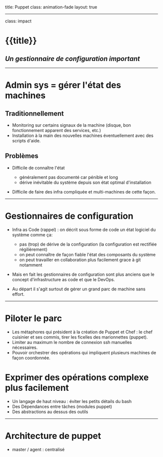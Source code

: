 title: Puppet
class: animation-fade
layout: true

<!-- This slide will serve as the base layout for all your slides -->
<!--
.bottom-bar[
  {{title}}
]
-->

---

class: impact

# {{title}}
## *Un gestionnaire de configuration important*

---

# Admin sys = gérer l'état des machines

## Traditionnellement

- Monitoring sur certains signaux de la machine (disque, bon fonctionnement apparent des services, etc.)
- Installation à la main des nouvelles machines éventuellement avec des scripts d'aide.

## Problèmes

- Difficile de connaître l'état
  - généralement pas documenté car pénible et long
  - dérive inévitable du système depuis son état optimal d'installation

- Difficile de faire des infra compliquée et multi-machines de cette façon.

---

# Gestionnaires de configuration

- Infra as Code (rappel) : on décrit sous forme de code un état logiciel du système comme ça:
  - pas (trop) de dérive de la configuration (la configuration est rectifiée régilièrement)
  - on peut connaître de façon fiable l'état des composants du système
  - on peut travailler en collaboration plus facilement grace à git notamment

- Mais en fait les gestionnaires de configuration sont plus anciens que le concept d'infrastructure as code et que le DevOps.
  
- Au départ il s'agit surtout de gérer un grand parc de machine sans effort.

---

# Piloter le parc

- Les métaphores qui président à la création de Puppet et Chef : le chef cuisinier et ses commis, tirer les ficelles des marionnettes (puppet).
- Limiter au maximum le nombre de connexion ssh manuelles nécessaires.
- Pouvoir orchestrer des opérations qui impliquent plusieurs machines de façon coordonnée.


# Exprimer des opérations complexe plus facilement

- Un langage de haut niveau : éviter les petits détails du bash
- Des Dépendances entre tâches (modules puppet)
- Des abstractions au dessus des outils

---

# Architecture de puppet

- master / agent : centralisé


